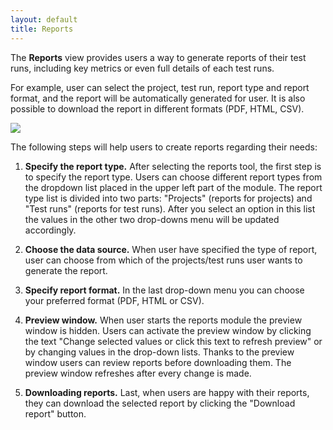 ```yaml
---
layout: default
title: Reports
---
```


The **Reports** view provides users a way to generate reports of their
test runs, including key metrics or even full details of each test
runs.
 
For example, user can select the project, test run, report type and
report format, and the report will be automatically generated for
user. It is also possible to download the report in different formats
(PDF, HTML, CSV).

![]({{site.github.url}}/assets/user-manuals/reports.png)

The following steps will help users to create reports regarding their
needs:

1. **Specify the report type.** After selecting the reports tool, the
first step is to specify the report type. Users can choose different
report types from the dropdown list placed in the upper left part of
the module. The report type list is divided into two parts: "Projects"
(reports for projects) and "Test runs" (reports for test runs). After
you select an option in this list the values in the other two
drop-downs menu will be updated accordingly.

1. **Choose the data source.** When user have specified the type of
report, user can choose from which of the projects/test runs user
wants to generate the report.

1. **Specify report format.** In the last drop-down menu you can choose
your preferred format (PDF, HTML or CSV).

1. **Preview window.** When user starts the reports module the preview
window is hidden. Users can activate the preview window by clicking
the text "Change selected values or click this text to refresh
preview" or by changing values in the drop-down lists. Thanks to the
preview window users can review reports before downloading them. The
preview window refreshes after every change is made.

1. **Downloading reports.** Last, when users are happy with their
reports, they can download the selected report by clicking the
"Download report" button.
 
